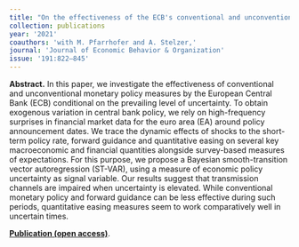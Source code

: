 ```yaml
---
title: "On the effectiveness of the ECB's conventional and unconventional policies under uncertainty. [doi](https://doi.org/10.1016/j.jebo.2021.09.041)"
collection: publications
year: '2021'
coauthors: 'with M. Pfarrhofer and A. Stelzer,'
journal: 'Journal of Economic Behavior & Organization'
issue: '191:822–845'
---
```

**Abstract.** In this paper, we investigate the effectiveness of conventional and unconventional monetary policy measures by the European Central Bank (ECB) conditional on the prevailing level of uncertainty. To obtain exogenous variation in central bank policy, we rely on high-frequency surprises in financial market data for the euro area (EA) around policy announcement dates. We trace the dynamic effects of shocks to the short-term policy rate, forward guidance and quantitative easing on several key macroeconomic and financial quantities alongside survey-based measures of expectations. For this purpose, we propose a Bayesian smooth-transition vector autoregression (ST-VAR), using a measure of economic policy uncertainty as signal variable. Our results suggest that transmission channels are impaired when uncertainty is elevated. While conventional monetary policy and forward guidance can be less effective during such periods, quantitative easing measures seem to work comparatively well in uncertain times.

[**Publication (open access)**](https://doi.org/10.1016/j.jebo.2021.09.041).
